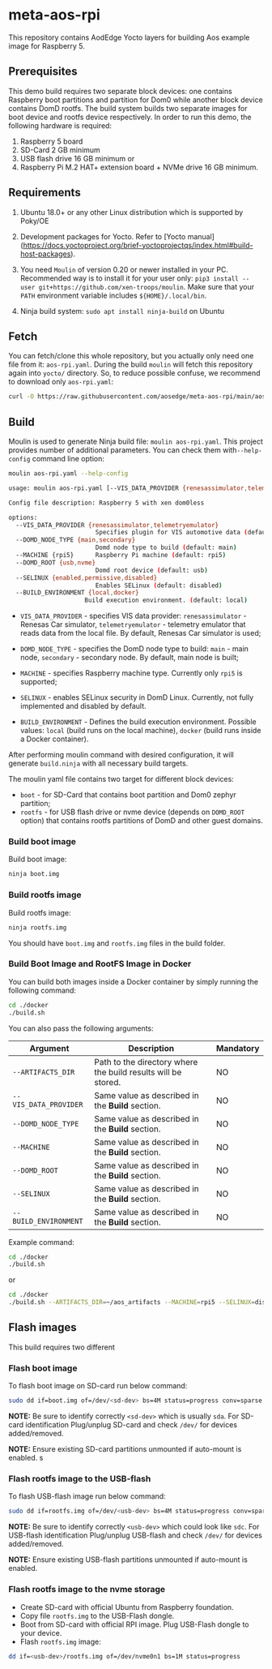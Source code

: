 # meta-aos-rpi

This repository contains AodEdge Yocto layers for building Aos example image for Raspberry 5.

## Prerequisites

This demo build requires two separate block devices: one contains Raspberry boot partitions and partition for Dom0
while another block device contains DomD rootfs. The build system builds two separate images for boot device and rootfs
device respectively. In order to run this demo, the following hardware is required:

1. Raspberry 5 board
2. SD-Card 2 GB minimum
3. USB flash drive 16 GB minimum
or
4. Raspberry Pi M.2 HAT+ extension board + NVMe drive 16 GB minimum.

## Requirements

1. Ubuntu 18.0+ or any other Linux distribution which is supported by Poky/OE

2. Development packages for Yocto. Refer to [Yocto manual]
   (<https://docs.yoctoproject.org/brief-yoctoprojectqs/index.html#build-host-packages>).

3. You need `Moulin` of version 0.20 or newer installed in your PC. Recommended way is to install it for your user only:
   `pip3 install --user git+https://github.com/xen-troops/moulin`. Make sure that your `PATH` environment variable
    includes `${HOME}/.local/bin`.

4. Ninja build system: `sudo apt install ninja-build` on Ubuntu

## Fetch

You can fetch/clone this whole repository, but you actually only need one file from it: `aos-rpi.yaml`.
During the build `moulin` will fetch this repository again into `yocto/` directory. So, to reduce possible confuse,
we recommend to download only `aos-rpi.yaml`:

```sh
curl -O https://raw.githubusercontent.com/aosedge/meta-aos-rpi/main/aos-rpi.yaml
```

## Build

Moulin is used to generate Ninja build file: `moulin aos-rpi.yaml`. This project provides number of additional
parameters. You can check them with`--help-config` command line option:

```sh
moulin aos-rpi.yaml --help-config

usage: moulin aos-rpi.yaml [--VIS_DATA_PROVIDER {renesassimulator,telemetryemulator}] [--DOMD_NODE_TYPE {main,secondary}] [--MACHINE {rpi5}] [--DOMD_ROOT {usb,nvme}] [--SELINUX {enabled,permessive,disabled}]

Config file description: Raspberry 5 with xen dom0less

options:
  --VIS_DATA_PROVIDER {renesassimulator,telemetryemulator}
                        Specifies plugin for VIS automotive data (default: renesassimulator)
  --DOMD_NODE_TYPE {main,secondary}
                        Domd node type to build (default: main)
  --MACHINE {rpi5}      Raspberry Pi machine (default: rpi5)
  --DOMD_ROOT {usb,nvme}
                        Domd root device (default: usb)
  --SELINUX {enabled,permissive,disabled}
                        Enables SELinux (default: disabled)
  --BUILD_ENVIRONMENT {local,docker}
                     Build execution environment. (default: local)
```

* `VIS_DATA_PROVIDER` - specifies VIS data provider: `renesassimulator` - Renesas Car simulator, `telemetryemulator` -
telemetry emulator that reads data from the local file. By default, Renesas Car simulator is used;

* `DOMD_NODE_TYPE` - specifies the DomD node type to build: `main` - main node, `secondary` - secondary node. By default,
main node is built;

* `MACHINE` - specifies Raspberry machine type. Currently only `rpi5` is supported;

* `SELINUX` - enables SELinux security in DomD Linux. Currently, not fully implemented and disabled by default.

* `BUILD_ENVIRONMENT` - Defines the build execution environment. Possible values: `local` (build runs on the local machine), `docker` (build runs inside a Docker container).

After performing moulin command with desired configuration, it will generate `build.ninja` with all necessary build
targets.

The moulin yaml file contains two target for different block devices:

* `boot` - for SD-Card that contains boot partition and Dom0 zephyr partition;
* `rootfs` - for USB flash drive or nvme device (depends on `DOMD_ROOT` option) that contains rootfs partitions of DomD and other guest domains.

### Build boot image

Build boot image:

```sh
ninja boot.img
```

### Build rootfs image

Build rootfs image:

```sh
ninja rootfs.img
```

You should have `boot.img` and `rootfs.img` files in the build folder.

### Build Boot Image and RootFS Image in Docker

You can build both images inside a Docker container by simply running the following command:

```sh
cd ./docker
./build.sh
```

You can also pass the following arguments:

| Argument             | Description |Mandatory|
|----------------------|-------------|---------|
| `--ARTIFACTS_DIR`       | Path to the directory where the build results will be stored. |NO|
| `--VIS_DATA_PROVIDER`   | Same value as described in the **Build** section. |NO|
| `--DOMD_NODE_TYPE`      | Same value as described in the **Build** section. |NO|
| `--MACHINE`             | Same value as described in the **Build** section. |NO|
| `--DOMD_ROOT`           | Same value as described in the **Build** section. |NO|
| `--SELINUX`             | Same value as described in the **Build** section. |NO|
| `--BUILD_ENVIRONMENT`   | Same value as described in the **Build** section. |NO|

Example command:

```sh
cd ./docker
./build.sh
```

or

```sh
cd ./docker
./build.sh --ARTIFACTS_DIR=~/aos_artifacts --MACHINE=rpi5 --SELINUX=disabled
```

## Flash images

This build requires two different

### Flash boot image

To flash boot image on SD-card run below command:

```sh
sudo dd if=boot.img of=/dev/<sd-dev> bs=4M status=progress conv=sparse
```

**NOTE:** Be sure to identify correctly `<sd-dev>` which is usually `sda`. For SD-card identification
Plug/unplug SD-card and check `/dev/` for devices added/removed.

**NOTE:** Ensure existing SD-card partitions unmounted if auto-mount is enabled.
s

### Flash rootfs image to the USB-flash

To flash USB-flash image run below command:

```sh
sudo dd if=rootfs.img of=/dev/<usb-dev> bs=4M status=progress conv=sparse
```

**NOTE:** Be sure to identify correctly `<usb-dev>` which could look like `sdc`.
For USB-flash identification Plug/unplug USB-flash and check `/dev/` for devices added/removed.

**NOTE:** Ensure existing USB-flash partitions unmounted if auto-mount is enabled.

### Flash rootfs image to the nvme storage

* Create SD-card with official Ubuntu from Raspberry foundation.
* Copy file `rootfs.img` to the USB-Flash dongle.
* Boot from SD-card with official RPI image. Plug USB-Flash dongle to your device.
* Flash `rootfs.img` image:

```sh
dd if=<usb-dev>/rootfs.img of=/dev/nvme0n1 bs=1M status=progress
```
